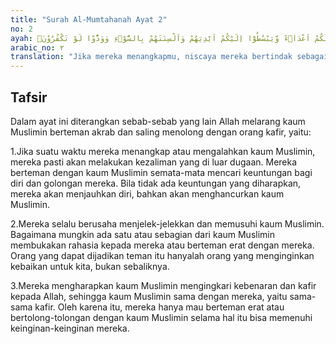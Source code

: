 ```yaml
---
title: "Surah Al-Mumtahanah Ayat 2"
no: 2
ayah: اِنْ يَّثْقَفُوْكُمْ يَكُوْنُوْا لَكُمْ اَعْدَاۤءً وَّيَبْسُطُوْٓا اِلَيْكُمْ اَيْدِيَهُمْ وَاَلْسِنَتَهُمْ بِالسُّوْۤءِ وَوَدُّوْا لَوْ تَكْفُرُوْنَۗ 
arabic_no: ٢
translation: "Jika mereka menangkapmu, niscaya mereka bertindak sebagai musuh bagimu lalu melepaskan tangan dan lidahnya kepadamu untuk menyakiti dan mereka ingin agar kamu (kembali) kafir. "
---
```


## Tafsir

Dalam ayat ini diterangkan sebab-sebab yang lain Allah melarang kaum Muslimin berteman akrab dan saling menolong dengan orang kafir, yaitu:

1.Jika suatu waktu mereka menangkap atau mengalahkan kaum Muslimin, mereka pasti akan melakukan kezaliman yang di luar dugaan. Mereka berteman dengan kaum Muslimin semata-mata mencari keuntungan bagi diri dan golongan mereka. Bila tidak ada keuntungan yang diharapkan, mereka akan menjauhkan diri, bahkan akan menghancurkan kaum Muslimin.

2.Mereka selalu berusaha menjelek-jelekkan dan memusuhi kaum Muslimin. Bagaimana mungkin ada satu atau sebagian dari kaum Muslimin membukakan rahasia kepada mereka atau berteman erat dengan mereka. Orang yang dapat dijadikan teman itu hanyalah orang yang menginginkan kebaikan untuk kita, bukan sebaliknya.

3.Mereka mengharapkan kaum Muslimin mengingkari kebenaran dan kafir kepada Allah, sehingga kaum Muslimin sama dengan mereka, yaitu sama-sama kafir. Oleh karena itu, mereka hanya mau berteman erat atau bertolong-tolongan dengan kaum Muslimin selama hal itu bisa memenuhi keinginan-keinginan mereka.